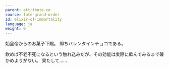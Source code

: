 ```yaml
---
parent: attribute.ce
source: fate-grand-order
id: elixir-of-immortality
language: ja
weight: 0
---
```


始皇帝からのお菓子下賜。
即ちバレンタインチョコである。

飲めば不老不死になるという触れ込みだが、その効能は実際に飲んでみるまで確かめようがない。
果たして……
